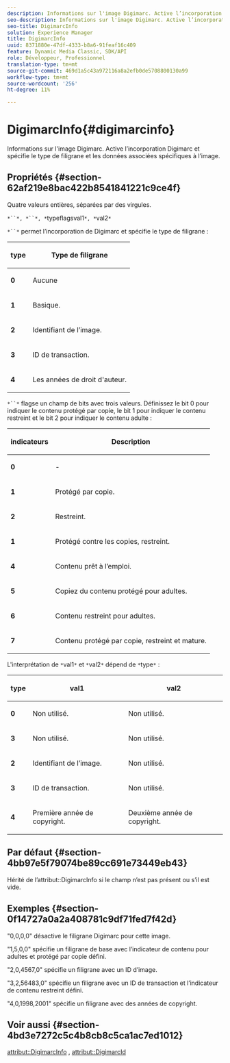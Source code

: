 ```yaml
---
description: Informations sur l'image Digimarc. Active l’incorporation Digimarc et spécifie le type de filigrane et les données associées spécifiques à l’image.
seo-description: Informations sur l'image Digimarc. Active l’incorporation Digimarc et spécifie le type de filigrane et les données associées spécifiques à l’image.
seo-title: DigimarcInfo
solution: Experience Manager
title: DigimarcInfo
uuid: 8371880e-47df-4333-b8a6-91feaf16c409
feature: Dynamic Media Classic, SDK/API
role: Développeur, Professionnel
translation-type: tm+mt
source-git-commit: 469d1a5c43a972116a8a2efb0de5708800130a99
workflow-type: tm+mt
source-wordcount: '256'
ht-degree: 11%

---
```



# DigimarcInfo{#digimarcinfo}

Informations sur l&#39;image Digimarc. Active l’incorporation Digimarc et spécifie le type de filigrane et les données associées spécifiques à l’image.

## Propriétés {#section-62af219e8bac422b8541841221c9ce4f}

Quatre valeurs entières, séparées par des virgules.

`*``*, *``*, *`typeflagsval1`*, *`val2`*`

`*``*` permet l’incorporation de Digimarc et spécifie le type de filigrane :

<table id="table_3648951F14D94C5BAD097CFB783F1EE7"> 
 <thead> 
  <tr> 
   <th class="entry"> <p><span class="codeph"> <span class="varname"> type</span> </span> </p> </th> 
   <th class="entry"> <p><b>Type de filigrane</b> </p> </th> 
  </tr> 
 </thead>
 <tbody> 
  <tr> 
   <td> <p><b>0</b> </p> </td> 
   <td> <p>Aucune </p> </td> 
  </tr> 
  <tr> 
   <td> <p><b>1</b> </p> </td> 
   <td> <p>Basique. </p> </td> 
  </tr> 
  <tr> 
   <td> <p><b>2</b> </p> </td> 
   <td> <p>Identifiant de l’image. </p> </td> 
  </tr> 
  <tr> 
   <td> <p><b>3</b> </p> </td> 
   <td> <p>ID de transaction. </p> </td> 
  </tr> 
  <tr> 
   <td> <p><b>4</b> </p> </td> 
   <td> <p>Les années de droit d'auteur. </p> </td> 
  </tr> 
 </tbody> 
</table>

`*``*` flagse un champ de bits avec trois valeurs. Définissez le bit 0 pour indiquer le contenu protégé par copie, le bit 1 pour indiquer le contenu restreint et le bit 2 pour indiquer le contenu adulte :

<table id="table_00F218515FBE484F9D05CBAF14F9D045"> 
 <thead> 
  <tr> 
   <th class="entry"> <p><span class="codeph"> <span class="varname"> indicateurs</span> </span> </p> </th> 
   <th class="entry"> <p><b>Description</b> </p> </th> 
  </tr> 
 </thead>
 <tbody> 
  <tr> 
   <td> <p><b>0</b> </p> </td> 
   <td> <p>- </p> </td> 
  </tr> 
  <tr> 
   <td> <p><b>1</b> </p> </td> 
   <td> <p>Protégé par copie. </p> </td> 
  </tr> 
  <tr> 
   <td> <p><b>2</b> </p> </td> 
   <td> <p>Restreint. </p> </td> 
  </tr> 
  <tr> 
   <td> <p><b>1</b> </p> </td> 
   <td> <p>Protégé contre les copies, restreint. </p> </td> 
  </tr> 
  <tr> 
   <td> <p><b>4</b> </p> </td> 
   <td> <p>Contenu prêt à l’emploi. </p> </td> 
  </tr> 
  <tr> 
   <td> <p><b>5</b> </p> </td> 
   <td> <p>Copiez du contenu protégé pour adultes. </p> </td> 
  </tr> 
  <tr> 
   <td> <p><b>6</b> </p> </td> 
   <td> <p>Contenu restreint pour adultes. </p> </td> 
  </tr> 
  <tr> 
   <td> <p><b>7</b> </p> </td> 
   <td> <p>Contenu protégé par copie, restreint et mature. </p> </td> 
  </tr> 
 </tbody> 
</table>

L&#39;interprétation de `*`val1`*` et `*`val2`*` dépend de `*`type`*` :

<table id="table_6B29F76BC1974C12AB7124BF84B29EC2"> 
 <thead> 
  <tr> 
   <th class="entry"> <p><span class="codeph"> <span class="varname"> type</span> </span> </p> </th> 
   <th class="entry"> <p><span class="codeph"> <span class="varname"> val1  </span> </span> </p> </th> 
   <th class="entry"> <p><span class="codeph"> <span class="varname"> val2  </span> </span> </p> </th> 
  </tr> 
 </thead>
 <tbody> 
  <tr> 
   <td> <p><b>0</b> </p> </td> 
   <td> <p>Non utilisé. </p> </td> 
   <td> <p>Non utilisé. </p> </td> 
  </tr> 
  <tr> 
   <td> <p><b>3</b> </p> </td> 
   <td> <p>Non utilisé. </p> </td> 
   <td> <p>Non utilisé. </p> </td> 
  </tr> 
  <tr> 
   <td> <p><b>2</b> </p> </td> 
   <td> <p>Identifiant de l’image. </p> </td> 
   <td> <p>Non utilisé. </p> </td> 
  </tr> 
  <tr> 
   <td> <p><b>3</b> </p> </td> 
   <td> <p>ID de transaction. </p> </td> 
   <td> <p>Non utilisé. </p> </td> 
  </tr> 
  <tr> 
   <td> <p><b>4</b> </p> </td> 
   <td> <p>Première année de copyright. </p> </td> 
   <td> <p>Deuxième année de copyright. </p> </td> 
  </tr> 
 </tbody> 
</table>

## Par défaut {#section-4bb97e5f79074be89cc691e73449eb43}

Hérité de l’attribut::DigimarcInfo si le champ n’est pas présent ou s’il est vide.

## Exemples {#section-0f14727a0a2a408781c9df71fed7f42d}

&quot;0,0,0,0&quot; désactive le filigrane Digimarc pour cette image.

&quot;1,5,0,0&quot; spécifie un filigrane de base avec l’indicateur de contenu pour adultes et protégé par copie défini.

&quot;2,0,4567,0&quot; spécifie un filigrane avec un ID d’image.

&quot;3,2,56483,0&quot; spécifie un filigrane avec un ID de transaction et l’indicateur de contenu restreint défini.

&quot;4,0,1998,2001&quot; spécifie un filigrane avec des années de copyright.

## Voir aussi {#section-4bd3e7272c5c4b8cb8c5ca1ac7ed1012}

[attribut::DigimarcInfo](../../../../../../is-api/image-catalog/image-serving-api-ref/c-image-catalog-reference/c-attributes-reference/r-digimarcinfo.md#reference-de88636cb9b4435a94e3d0a80f072667) ,  [attribut::DigimarcId](../../../../../../is-api/image-catalog/image-serving-api-ref/c-image-catalog-reference/c-attributes-reference/r-digimarcid.md#reference-33e3eca7f1874510904e5c8645cecd68)
